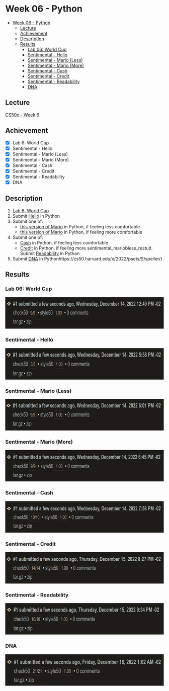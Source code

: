 # Week 06 - Python
- [Week 06 - Python](#week-06---python)
	- [Lecture](#lecture)
	- [Achievement](#achievement)
	- [Description](#description)
	- [Results](#results)
		- [Lab 06: World Cup](#lab-06-world-cup)
		- [Sentimental - Hello](#sentimental---hello)
		- [Sentimental - Mario (Less)](#sentimental---mario-less)
		- [Sentimental - Mario (More)](#sentimental---mario-more)
		- [Sentimental - Cash](#sentimental---cash)
		- [Sentimental - Credit](#sentimental---credit)
		- [Sentimental - Readability](#sentimental---readability)
		- [DNA](#dna)

## Lecture
[CS50x - Week 6](https://cs50.harvard.edu/x/2022/weeks/6/)
## Achievement

- [x] Lab 6: World Cup
- [x] Sentimental - Hello
- [x] Sentimental - Mario (Less)
- [x] Sentimental - Mario (More)
- [x] Sentimental - Cash
- [x] Sentimental - Credit
- [x] Sentimental - Readability
- [x] DNA

## Description

1. [Lab 6: World Cup](https://cs50.harvard.edu/x/2022/labs/6/)
2. Submit [Hello](https://cs50.harvard.edu/x/2022/psets/6/hello/) in Python
3. Submit one of:
   - [this version of Mario](https://cs50.harvard.edu/x/2022/psets/6/mario/less/) in Python, if feeling less comfortable
   - [this version of Mario](https://cs50.harvard.edu/x/2022/psets/6/mario/more/) in Python, if feeling more comfortable
4. Submit one of:
   - [Cash](https://cs50.harvard.edu/x/2022/psets/6/cash/) in Python, if feeling less comfortable
   - [Credit](https://cs50.harvard.edu/x/2022/psets/6/credit/) in Python, if feeling more sentimental_mariobless_restult. Submit [Readability](https://cs50.harvard.edu/x/2022/psets/6/readability/) in Python
5. Submit [DNA](https://cs50.harvard.edu/x/2022/psets/6/dna/) in Pythonhttps://cs50.harvard.edu/x/2022/psets/5/speller/)


## Results

### Lab 06: World Cup
<img src="../../images/worldcup_result.png" alt="lab worldcup" height="100"/>

### Sentimental - Hello
<img src="../../images/sentimental_hello_result.png" alt="problem sentimental hello" height="100"/>

### Sentimental - Mario (Less)
<img src="../../images/sentimental_mario_less_result.png" alt="problem sentimental mario less" height="100"/>

### Sentimental - Mario (More)
<img src="../../images/sentimental_mario_more_result.png" alt="problem sentimental mario more" height="100"/>

### Sentimental - Cash
<img src="../../images/sentimental_cash_result.png" alt="problem sentimental cash" height="100"/>

### Sentimental - Credit
<img src="../../images/sentimental_credit_result.png" alt="problem sentimental credit" height="100"/>

### Sentimental - Readability
<img src="../../images/sentimental_readability_result.png" alt="problem sentimental readability" height="100"/>

### DNA
<img src="../../images/dna_result.png" alt="problem dna" height="100"/>
